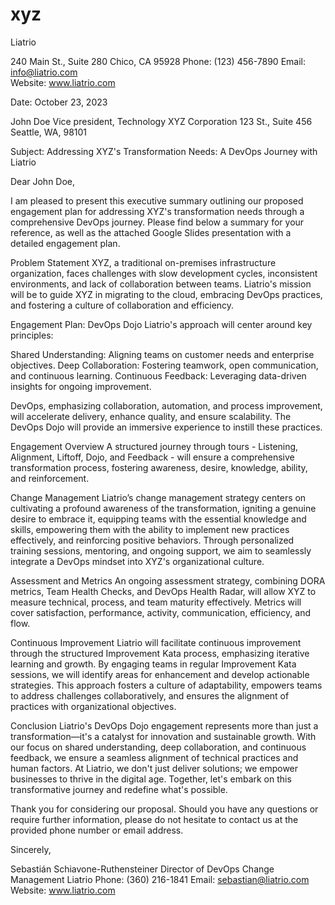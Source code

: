 # xyz

Liatrio

240 Main St., Suite 280
Chico, CA 95928
Phone: (123) 456-7890
Email: info@liatrio.com  
Website: www.liatrio.com

Date: October 23, 2023

John Doe
Vice president, Technology
XYZ Corporation
123 St., Suite 456
Seattle, WA, 98101


Subject: Addressing XYZ's Transformation Needs: A DevOps Journey with Liatrio

Dear John Doe,

I am pleased to present this executive summary outlining our proposed engagement plan for addressing XYZ's transformation needs through a comprehensive DevOps journey. Please find below a summary for your reference, as well as the attached Google Slides presentation with a detailed engagement plan.


Problem Statement
XYZ, a traditional on-premises infrastructure organization, faces challenges with slow development cycles, inconsistent environments, and lack of collaboration between teams. Liatrio's mission will be to guide XYZ in migrating to the cloud, embracing DevOps practices, and fostering a culture of collaboration and efficiency.

Engagement Plan: DevOps Dojo
Liatrio's approach will center around key principles:

Shared Understanding: Aligning teams on customer needs and enterprise objectives.
Deep Collaboration: Fostering teamwork, open communication, and continuous learning.
Continuous Feedback: Leveraging data-driven insights for ongoing improvement.

DevOps, emphasizing collaboration, automation, and process improvement, will accelerate delivery, enhance quality, and ensure scalability. The DevOps Dojo will provide an immersive experience to instill these practices.

Engagement Overview
A structured journey through tours - Listening, Alignment, Liftoff, Dojo, and Feedback - will ensure a comprehensive transformation process, fostering awareness, desire, knowledge, ability, and reinforcement.

Change Management
Liatrio’s change management strategy centers on cultivating a profound awareness of the transformation, igniting a genuine desire to embrace it, equipping teams with the essential knowledge and skills, empowering them with the ability to implement new practices effectively, and reinforcing positive behaviors. Through personalized training sessions, mentoring, and ongoing support, we aim to seamlessly integrate a DevOps mindset into XYZ's organizational culture.

Assessment and Metrics
An ongoing assessment strategy, combining DORA metrics, Team Health Checks, and DevOps Health Radar, will allow XYZ to measure technical, process, and team maturity effectively. Metrics will cover satisfaction, performance, activity, communication, efficiency, and flow.

Continuous Improvement
Liatrio will facilitate continuous improvement through the structured Improvement Kata process, emphasizing iterative learning and growth. By engaging teams in regular Improvement Kata sessions, we will identify areas for enhancement and develop actionable strategies. This approach fosters a culture of adaptability, empowers teams to address challenges collaboratively, and ensures the alignment of practices with organizational objectives.

Conclusion
Liatrio's DevOps Dojo engagement represents more than just a transformation—it's a catalyst for innovation and sustainable growth. With our focus on shared understanding, deep collaboration, and continuous feedback, we ensure a seamless alignment of technical practices and human factors. At Liatrio, we don't just deliver solutions; we empower businesses to thrive in the digital age. Together, let's embark on this transformative journey and redefine what's possible.


Thank you for considering our proposal. Should you have any questions or require further information, please do not hesitate to contact us at the provided phone number or email address.


Sincerely,

Sebastián Schiavone-Ruthensteiner 
Director of DevOps Change Management 
Liatrio
Phone: (360) 216-1841
Email: sebastian@liatrio.com
Website: www.liatrio.com
